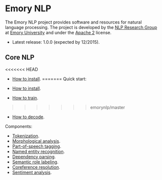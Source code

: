 # Emory NLP

The Emory NLP project provides software and resources for natural language processing.  The project is developed by the [NLP Research Group](http://nlp.mathcs.emory.edu) at [Emory University](http://emory.edu) and under the [Apache 2](http://www.apache.org/licenses/LICENSE-2.0) license.

* Latest release: 1.0.0 (expected by 12/2015).

## Core NLP

<<<<<<< HEAD
* [How to install](md/quickstart/installation.md).
=======
Quick start:

* [How to install](md/quickstart/install.md).
* [How to train](https://github.com/emorynlp/corenlp/blob/master/md/train.md).
>>>>>>> emorynlp/master
* [How to decode](md/quickstart/decode.md).

Components:

* [Tokenization](https://github.com/emorynlp/tokenization).
* [Morphological analysis](https://github.com/emorynlp/morphological_analysis).
* [Part-of-speech tagging](md/component/part_of_speech_tagging.md).
* [Named entity recognition](md/component/named_entity_recognition.md).
* [Dependency parsing](md/component/dependency_parsing.md).
* [Semantic role labeling](md/component/semantic_role_labeling.md).
* [Coreference resolution](md/component/coreference_resolution.md).
* [Sentiment analysis](md/component/sentiment_analysis.md).
